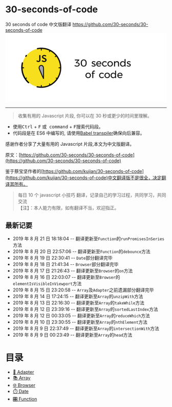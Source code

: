 # 30-seconds-of-code

30 seconds of code 中文版翻译 https://github.com/30-seconds/30-seconds-of-code
![Logo](img/logo.png)

---

> 收集有用的 Javascript 片段, 你可以在 30 秒或更少的时间里理解。

-   使用<kbd>Ctrl</kbd> + <kbd>F</kbd> 或  <kbd>command</kbd> + <kbd>F</kbd>搜索代码段。
-   代码段是在 ES6 中编写的, 请使用[Babel transpiler](https://babeljs.io/)确保向后兼容。

感谢作者分享了大量有用的 Javascript 片段,本文为中文版翻译。

原文：[https://github.com/30-seconds/30-seconds-of-code](https://github.com/30-seconds/30-seconds-of-code)

鉴于蔡宝坚作者的[https://github.com/kujian/30-seconds-of-code](https://github.com/kujian/30-seconds-of-code)中文翻译版不是很全，决定翻译其所有。

> 每日 10 个 javascript 小技巧 翻译，记录自己的学习过程，共同学习，共同交流 <br>
> 【注】：本人能力有限，如有翻译不当，欢迎指正。

## 最新记要

-   2019 年 8 月 21 日 18:18:04 -- 翻译更新至`Function`的`runPromisesInSeries`方法
-   2019 年 8 月 20 日 22:57:06 -- 翻译更新至`Function`的`debounce`方法
-   2019 年 8 月 19 日 22:30:41 -- `Date`部分翻译完毕
-   2019 年 8 月 18 日 21:41:34 -- `Browser`部分翻译完毕
-   2019 年 8 月 17 日 21:26:43 -- 翻译更新至`Browser`的`on`方法
-   2019 年 8 月 16 日 22:03:07 -- 翻译更新至`Browser`的`elementIsVisibleInViewport`方法
-   2019 年 8 月 15 日 23:20:58 -- `Array`及`Adapter`之前遗漏部分翻译完毕
-   2019 年 8 月 14 日 17:24:15 -- 翻译更新至`Array`的`unzipWith`方法
-   2019 年 8 月 13 日 22:16:30 -- 翻译更新至`Array`的`takeWhile`方法
-   2019 年 8 月 12 日 23:39:16 -- 翻译更新至`Array`的`sortedLastIndex`方法
-   2019 年 8 月 12 日 00:33:05 -- 翻译更新至`Array`的`reduceWhich`方法
-   2019 年 8 月 10 日 23:30:55 -- 翻译更新至`Array`的`nthElement`方法
-   2019 年 8 月 9 日 22:37:49 -- 翻译更新至`Array`的`intersectionWith`方法
-   2019 年 8 月 9 日 00:23:49 -- 翻译更新至`Array`的`head`方法

# 目录

-   [🔌 Adapter](/lib/Adapter.md)
-   [📚 Array](/lib/Array.md)
-   [🌐 Browser](/lib/Browser.md)
-   [⏱️ Date](/lib/Date.md)
-   [🎛️ Function](/lib/Function.md)
